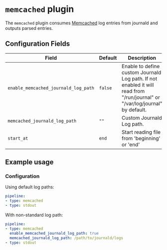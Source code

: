 # `memcached` plugin

The `memcached` plugin consumes [Memcached](https://memcached.org/) log entries from journald and outputs parsed entries.

## Configuration Fields

| Field | Default | Description |
| --- | --- | --- |
| `enable_memcached_journald_log_path` | `false` | Enable to define custom Journald Log path. If not enabled it will read from "/run/journal" or "/var/log/journal" by default. |
| `memcached_journald_log_path` | `""` | Custom Journald Log path. |
| `start_at` | `end` | Start reading file from 'beginning' or 'end' |

## Example usage

### Configuration

Using default log paths:

```yaml
pipeline:
- type: memcached
- type: stdout

```

With non-standard log path:

```yaml
pipeline:
- type: memcached
  enable_memcached_journald_log_path: true
  memcached_journald_log_path: /path/to/journald/logs
- type: stdout

```
